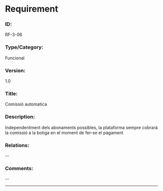 # Requirement

### ID:
RF-3-06

### Type/Category:
Funcional

### Version:
1.0

### Title:
Comissió automatica

### Description:
Independentment dels abonaments possibles, la plataforma sempre cobrarà la comissió a la botiga en el moment de fer-se el pagament

### Relations:
--

### Comments:
--

---